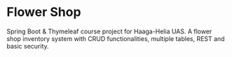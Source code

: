 # Flower Shop
Spring Boot & Thymeleaf course project for Haaga-Helia UAS. A flower shop inventory system with CRUD functionalities, multiple tables, REST and basic security.
